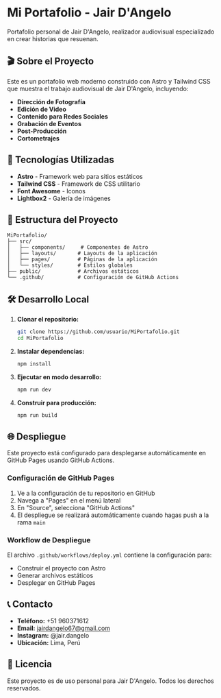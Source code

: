 # Mi Portafolio - Jair D'Angelo

Portafolio personal de Jair D'Angelo, realizador audiovisual especializado en crear historias que resuenan.

## 🎬 Sobre el Proyecto

Este es un portafolio web moderno construido con Astro y Tailwind CSS que muestra el trabajo audiovisual de Jair D'Angelo, incluyendo:

- **Dirección de Fotografía**
- **Edición de Video**
- **Contenido para Redes Sociales**
- **Grabación de Eventos**
- **Post-Producción**
- **Cortometrajes**

## 🚀 Tecnologías Utilizadas

- **Astro** - Framework web para sitios estáticos
- **Tailwind CSS** - Framework de CSS utilitario
- **Font Awesome** - Iconos
- **Lightbox2** - Galería de imágenes

## 📁 Estructura del Proyecto

```
MiPortafolio/
├── src/
│   ├── components/     # Componentes de Astro
│   ├── layouts/       # Layouts de la aplicación
│   ├── pages/         # Páginas de la aplicación
│   └── styles/        # Estilos globales
├── public/            # Archivos estáticos
└── .github/           # Configuración de GitHub Actions
```

## 🛠️ Desarrollo Local

1. **Clonar el repositorio:**
   ```bash
   git clone https://github.com/usuario/MiPortafolio.git
   cd MiPortafolio
   ```

2. **Instalar dependencias:**
   ```bash
   npm install
   ```

3. **Ejecutar en modo desarrollo:**
   ```bash
   npm run dev
   ```

4. **Construir para producción:**
   ```bash
   npm run build
   ```

## 🌐 Despliegue

Este proyecto está configurado para desplegarse automáticamente en GitHub Pages usando GitHub Actions.

### Configuración de GitHub Pages

1. Ve a la configuración de tu repositorio en GitHub
2. Navega a "Pages" en el menú lateral
3. En "Source", selecciona "GitHub Actions"
4. El despliegue se realizará automáticamente cuando hagas push a la rama `main`

### Workflow de Despliegue

El archivo `.github/workflows/deploy.yml` contiene la configuración para:
- Construir el proyecto con Astro
- Generar archivos estáticos
- Desplegar en GitHub Pages

## 📞 Contacto

- **Teléfono:** +51 960371612
- **Email:** jairdangelo67@gmail.com
- **Instagram:** @jair.dangelo
- **Ubicación:** Lima, Perú

## 📄 Licencia

Este proyecto es de uso personal para Jair D'Angelo. Todos los derechos reservados.
